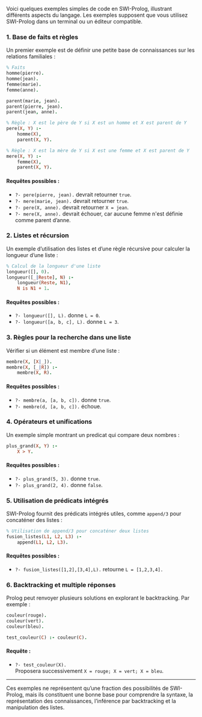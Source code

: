 Voici quelques exemples simples de code en SWI-Prolog, illustrant différents aspects du langage. Les exemples supposent que vous utilisez SWI-Prolog dans un terminal ou un éditeur compatible.

### 1. Base de faits et règles

Un premier exemple est de définir une petite base de connaissances sur les relations familiales :

```prolog
% Faits
homme(pierre).
homme(jean).
femme(marie).
femme(anne).

parent(marie, jean).
parent(pierre, jean).
parent(jean, anne).

% Règle : X est le père de Y si X est un homme et X est parent de Y
pere(X, Y) :-
    homme(X),
    parent(X, Y).

% Règle : X est la mère de Y si X est une femme et X est parent de Y
mere(X, Y) :-
    femme(X),
    parent(X, Y).
```

#### Requêtes possibles :
- `?- pere(pierre, jean).` devrait retourner `true`.
- `?- mere(marie, jean).` devrait retourner `true`.
- `?- pere(X, anne).` devrait retourner `X = jean`.
- `?- mere(X, anne).` devrait échouer, car aucune femme n'est définie comme parent d’anne.

### 2. Listes et récursion

Un exemple d’utilisation des listes et d’une règle récursive pour calculer la longueur d’une liste :

```prolog
% Calcul de la longueur d'une liste
longueur([], 0).
longueur([_|Reste], N) :-
    longueur(Reste, N1),
    N is N1 + 1.
```

#### Requêtes possibles :
- `?- longueur([], L).` donne `L = 0`.
- `?- longueur([a, b, c], L).` donne `L = 3`.

### 3. Règles pour la recherche dans une liste

Vérifier si un élément est membre d’une liste :

```prolog
membre(X, [X|_]).
membre(X, [_|R]) :-
    membre(X, R).
```

#### Requêtes possibles :
- `?- membre(a, [a, b, c]).` donne `true`.
- `?- membre(d, [a, b, c]).` échoue.

### 4. Opérateurs et unifications

Un exemple simple montrant un predicat qui compare deux nombres :

```prolog
plus_grand(X, Y) :-
    X > Y.
```

#### Requêtes possibles :
- `?- plus_grand(5, 3).` donne `true`.
- `?- plus_grand(2, 4).` donne `false`.

### 5. Utilisation de prédicats intégrés

SWI-Prolog fournit des prédicats intégrés utiles, comme `append/3` pour concaténer des listes :

```prolog
% Utilisation de append/3 pour concaténer deux listes
fusion_listes(L1, L2, L3) :-
    append(L1, L2, L3).
```

#### Requêtes possibles :
- `?- fusion_listes([1,2],[3,4],L).` retourne `L = [1,2,3,4].`

### 6. Backtracking et multiple réponses

Prolog peut renvoyer plusieurs solutions en explorant le backtracking. Par exemple :

```prolog
couleur(rouge).
couleur(vert).
couleur(bleu).

test_couleur(C) :- couleur(C).
```

#### Requête :
- `?- test_couleur(X).`  
  Proposera successivement `X = rouge; X = vert; X = bleu`.

---

Ces exemples ne représentent qu’une fraction des possibilités de SWI-Prolog, mais ils constituent une bonne base pour comprendre la syntaxe, la représentation des connaissances, l’inférence par backtracking et la manipulation des listes.